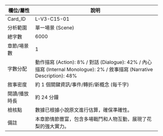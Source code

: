 | 欄位/屬性 | 說明 |
|---|---|
| Card_ID | L-V3-C15-01 |
| 分析範圍 | 單一場景 (Scene) |
| 總字數 | 6000 |
| 章節/場景數 | 1 |
| 字數分配 | 動作描寫 (Action): 8% / 對話 (Dialogue): 42% / 內心描寫 (Internal Monologue): 2% / 敘事描寫 (Narrative Description): 48% |
| 敘事密度 | 約 1 個關鍵資訊/事件/轉折/新概念 (每千字) |
| 閱讀/播放時長 | 約 24 分鐘 |
| 檢核點 | 數據已根據小說原文進行估算，確保準確性。 |
| 備註 | 本章節情節豐富，包含多場戰鬥和人物互動，展現了花梨的強大實力。 |
